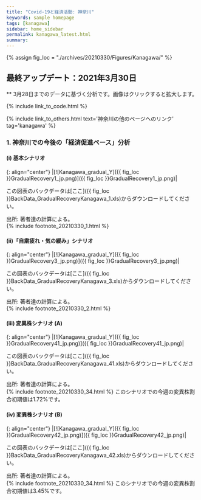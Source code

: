 ```yaml
---
title: "Covid-19と経済活動: 神奈川"
keywords: sample homepage
tags: [kanagawa]
sidebar: home_sidebar
permalink: kanagawa_latest.html
summary:
---
```


{% assign fig_loc = "./archives/20210330/Figures/Kanagawa/" %}

## 最終アップデート：2021年3月30日
** 3月28日までのデータに基づく分析です。画像はクリックすると拡大します。

{% include link_to_code.html %}

{% include link_to_others.html text='神奈川の他のページへのリンク' tag='kanagawa' %}

### 1. 神奈川での今後の「経済促進ペース」分析

#### (i) 基本シナリオ

{: align="center"}
|[![Kanagawa_gradual_Y]({{ fig_loc }}GradualRecovery1_jp.png)]({{ fig_loc }}GradualRecovery1_jp.png)|

この図表のバックデータは[ここ]({{ fig_loc }}BackData_GradualRecoveryKanagawa_1.xls)からダウンロードしてください。

出所: 著者達の計算による。<br>
{% include footnote_20210330_1.html %}

#### (ii)「自粛疲れ・気の緩み」シナリオ

{: align="center"}
|[![Kanagawa_gradual_Y]({{ fig_loc }}GradualRecovery3_jp.png)]({{ fig_loc }}GradualRecovery3_jp.png)|

この図表のバックデータは[ここ]({{ fig_loc }}BackData_GradualRecoveryKanagawa_3.xls)からダウンロードしてください。

出所: 著者達の計算による。<br>
{% include footnote_20210330_2.html %}

#### (iii) 変異株シナリオ (A)

{: align="center"}
|[![Kanagawa_gradual_Y]({{ fig_loc }}GradualRecovery41_jp.png)]({{ fig_loc }}GradualRecovery41_jp.png)|

この図表のバックデータは[ここ]({{ fig_loc }}BackData_GradualRecoveryKanagawa_41.xls)からダウンロードしてください。

出所: 著者達の計算による。<br>
{% include footnote_20210330_34.html %}
このシナリオでの今週の変異株割合初期値は1.72%です。

#### (iv) 変異株シナリオ (B)

{: align="center"}
|[![Kanagawa_gradual_Y]({{ fig_loc }}GradualRecovery42_jp.png)]({{ fig_loc }}GradualRecovery42_jp.png)|

この図表のバックデータは[ここ]({{ fig_loc }}BackData_GradualRecoveryKanagawa_42.xls)からダウンロードしてください。

出所: 著者達の計算による。<br>
{% include footnote_20210330_34.html %}
このシナリオでの今週の変異株割合初期値は3.45%です。
